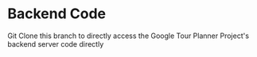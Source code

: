 # Backend Code

Git Clone this branch to directly access the Google Tour Planner Project's backend server code directly
